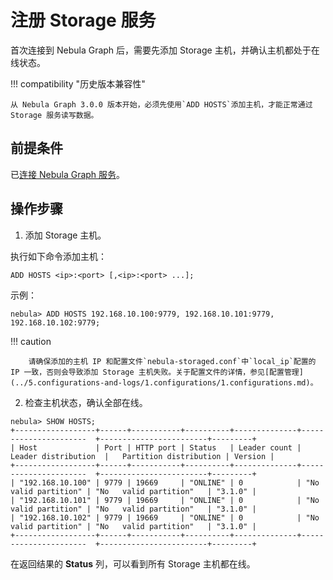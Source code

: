# 注册 Storage 服务

首次连接到 Nebula Graph 后，需要先添加 Storage 主机，并确认主机都处于在线状态。

<!--
!!! compatibility "历史版本兼容性"

    - 从 Nebula Graph 3.0.0 版本开始，必须先使用`ADD HOSTS`添加主机，才能正常通过 Storage 服务读写数据。
    - 在 Nebula Graph 3.0.0 之前的版本和 Nebula Graph Cloud 中，无需执行该操作。
-->

!!! compatibility "历史版本兼容性"

    从 Nebula Graph 3.0.0 版本开始，必须先使用`ADD HOSTS`添加主机，才能正常通过 Storage 服务读写数据。

## 前提条件

已[连接 Nebula Graph 服务](3.connect-to-nebula-graph.md)。

## 操作步骤

1. 添加 Storage 主机。

  执行如下命令添加主机：

  ```ngql
  ADD HOSTS <ip>:<port> [,<ip>:<port> ...];
  ```

  <!--
  ```ngql
  ADD HOSTS <ip>:<port> [,<ip>:<port> ...] [INTO NEW ZONE "<new_zone_name>"];
  ```
  -->

  示例：

  ```ngql
  nebula> ADD HOSTS 192.168.10.100:9779, 192.168.10.101:9779, 192.168.10.102:9779;
  ```

  !!! caution

        请确保添加的主机 IP 和配置文件`nebula-storaged.conf`中`local_ip`配置的 IP 一致，否则会导致添加 Storage 主机失败。关于配置文件的详情，参见[配置管理](../5.configurations-and-logs/1.configurations/1.configurations.md)。 

2. 检查主机状态，确认全部在线。

  ```ngql
  nebula> SHOW HOSTS;
  +------------------+------+-----------+----------+--------------+----------------------  +------------------------+---------+
  | Host             | Port | HTTP port | Status   | Leader count | Leader distribution  |   Partition distribution | Version |
  +------------------+------+-----------+----------+--------------+----------------------  +------------------------+---------+
  | "192.168.10.100" | 9779 | 19669     | "ONLINE" | 0            | "No valid partition" | "No   valid partition"   | "3.1.0" |
  | "192.168.10.101" | 9779 | 19669     | "ONLINE" | 0            | "No valid partition" | "No   valid partition"   | "3.1.0" |
  | "192.168.10.102" | 9779 | 19669     | "ONLINE" | 0            | "No valid partition" | "No   valid partition"   | "3.1.0" |
  +------------------+------+-----------+----------+--------------+----------------------  +------------------------+---------+
  ```

  在返回结果的 **Status** 列，可以看到所有 Storage 主机都在线。
